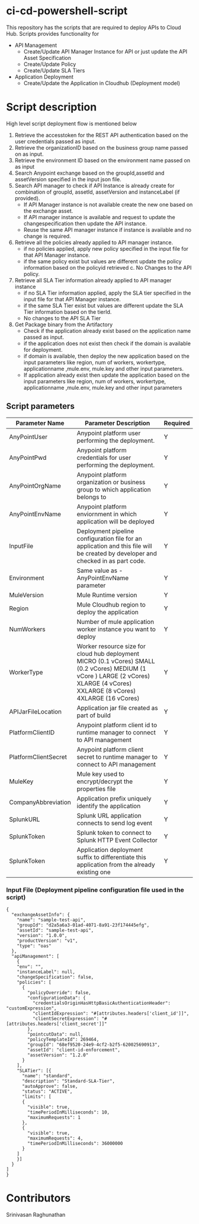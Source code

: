# ci-cd-powershell-script

This repository has the scripts that are required to deploy APIs to Cloud Hub. Scripts provides functionality for 
  - API Management
    - Create/Update API Manager Instance for API or just update the API Asset Specification
    - Create/Update Policy
    - Create/Update SLA Tiers
  - Application Deployment
    - Create/Update the Application in Cloudhub (Deployment model)

# Script description
High level script deployment flow is mentioned below

1. Retrieve the accesstoken for the REST API authentication based on the user credentials passed as input.
2. Retrieve the organizationID based on the business group name passed on as input.
3. Retrieve the environment ID based on the environment name passed on as input
4. Search Anypoint exchange based on the groupId,assetId and assetVersion specified in the input json file.
5. Search API manager to check if API Instance is already create for combination of groupId, assetId, assetVersion and instanceLabel (if provided).
    - If API Manager instance is not available create the new one based on the exchange asset.
    - If API manager instance is available and request to update the changespecification then update the API instance.
    - Reuse the same API manager instance if instance is available and no change is required. 
6. Retrieve all the policies already applied to API manager instance.
    - if no policies applied, apply new policy specified in the input file for that API Manager instance.
    - if the same policy exist but values are different update the policy information based on the policyid retrieved c. No Changes to the API policy.
7. Retrieve all SLA Tier information already applied to API manager instance
    - if no SLA Tier information applied, apply the SLA tier specified in the input file for that API Manager instance. 
    - if the same SLA Tier exist but values are different update the SLA Tier information based on the tierId.
    - No changes to the API SLA Tier
8. Get Package binary from the Artifactory
    - Check if the application already exist based on the application name passed as input.
    - if the application does not exist then check if the domain is available for deployment.
    - if domain is available, then deploy the new application based on the input parameters like region, num of workers, workertype,
applicationname ,mule.env, mule.key and other input parameters.
    - If application already exist then update the application based on the input parameters like region, num of workers, workertype,
applicationname ,mule.env, mule.key and other input parameters

## Script parameters

| Parameter Name | Parameter Description | Required|
| ------------- | ------------- |------------- |
| AnyPointUser  | Anypoint platform user performing the deployment.  | Y |
| AnyPointPwd  | Anypoint platform credentials for user performing the deployment. | Y|
| AnyPointOrgName  | Anypoint platform organization or business group to which application belongs to | Y |
| AnyPointEnvName  | Anypoint platform enviornment in which application will be deployed | Y|
| InputFile  | Deployment pipeline configuration file for an application and this file will be created by developer and checked in as part code.  | Y |
| Environment  | Same value as -AnyPointEnvName parameter | Y|
| MuleVersion  | Mule Runtime version  | Y |
| Region  | Mule Cloudhub region to deploy the application | Y|
| NumWorkers  | Number of mule application worker instance you want to deploy | Y |
| WorkerType  | Worker resource size for cloud hub deployment MICRO (0.1 vCores) SMALL (0.2 vCores) MEDIUM (1 vCore ) LARGE (2 vCores) XLARGE (4 vCores) XXLARGE (8 vCores) 4XLARGE (16 vCores) | Y|
| APIJarFileLocation  | Application jar file created as part of build  | Y |
| PlatformClientID  | Anypoint platform client id to runtime manager to connect to API management | Y|
| PlatformClientSecret  | Anypoint platform client secret to runtime manager to connect to API management  | Y |
| MuleKey  | Mule key used to encrypt/decrypt the properties file | Y|
| CompanyAbbreviation  | Application prefix uniquely identify the application | Y|
| SplunkURL  | Splunk URL application connects to send log event  | Y |
| SplunkToken  | Splunk token to connect to Splunk HTTP Event Collector | Y|
| SplunkToken  | Application deployment suffix to differentiate this application from the already existing one | Y|

### Input File (Deployment pipeline configuration file used in the script)

```
{
  "exchangeAssetInfo": {
    "name": "sample-test-api",
    "groupId": "d2a5a6a3-01ad-4071-8a91-23f174445efg",
    "assetId": "sample-test-api",
    "version": "1.0.0",
    "productVersion": "v1",
    "type": "oas"
  },
  "apiManagement": [
    {
    "env": "",
    "instanceLabel": null,
    "changeSpecification": false,
    "policies": [
      {
        "policyOverride": false,
        "configurationData": {
          "credentialsOriginHasHttpBasicAuthenticationHeader": "customExpression",
          "clientIdExpression": "#[attributes.headers['client_id']]",
          "clientSecretExpression": "#[attributes.headers['client_secret']]"
        },
        "pointcutData": null,
        "policyTemplateId": 269464,
        "groupId": "68ef9520-24e9-4cf2-b2f5-620025690913",
        "assetId": "client-id-enforcement",
        "assetVersion": "1.2.0"
      }
    ],
    "SLATier": [{
      "name": "standard",
      "description": "Standard-SLA-Tier",
      "autoApprove": false,
      "status": "ACTIVE",
      "limits": [
      {
        "visible": true,
        "timePeriodInMilliseconds": 10,
        "maximumRequests": 1
      },
      {
        "visible": true,
        "maximumRequests": 4,
        "timePeriodInMilliseconds": 36000000
      }
    ]
    }]
  }
]
}

```
# Contributors
Srinivasan Raghunathan

